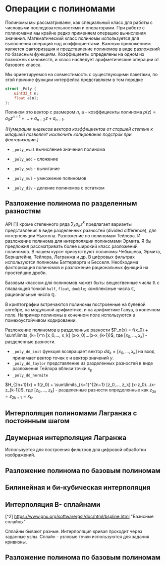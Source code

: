 # Операции с полиномами

Полиномы мы рассматриваем, как специальный класс для работы с числовыми последовательностями и операторами. При работе с полиномами мы крайне редко применяем операцию вычисления значения. Математический класс полиномы используется для выполнения операций над коэффициентами. Важным приложением является факторизация и представление полиномов в виде разложений по базисным функциям.  Коэффициенты определены на одном из возможных множеств, и класс наследует арифметические операции от базового класса. 

Мы ориентируемся на совместимость с существующими пакетами, по этой причине функции интерфейса представляем в том порядке 

```c
struct _Poly {
    uint32_t n;
    float a[n];
};
```
Полином это вектор с размером $n$, a - коэффициенты полинома $p(z) = a_0 z^{n-1} + ... + a_{n-2} z + a_{n-1}$. 

*{Нумерация индексов вектора коэффициентов от старшей степени к младшей позволяет исключить копирование подстрок при факторизации.}* 

[1]: <https://www.gnu.org/software/gsl/doc/html/poly.html> "GSL - полиномы"

* `_poly_eval` вычисление значения полинома

* `_poly_add` - сложение 
* `_poly_sub` - вычитание
* `_poly_mul` - умножение полиномов
* `_poly_div` - деление полиномов с остатком

## Разложение полинома по разделенным разностям

API [[1]] кроме степенного ряда $\sum_k a_k z^k$ предлагает варианты представления в виде разделенных разностей (divided difference), 
для интерполяции Ньютона. Разложение по полиномам Тейлора. И разложение полинома для интерполяции полиномами Эрмита. 
Я бы предложил рассматривать более широкий класс разложений полиномов. В нашем курсе присутствуют полиномы Чебышева, Эрмита, Бернштейна, Тейлора, Лагранжа и др. В цифровых фильтрах используются полиномы Баттерворта и Бесселя. Необходима факторизация полиномов и разложение рациональных функций на простейшие дроби. 

Базовым классом для полиномов может быть: вещественные числа $\mathbb{R}$ с плавающей точкой `half`, `float`, `double`; комплексные числа $\mathbb{C}$, рациональные числа $\mathbb{Q}$.

В криптографии встречаются полиномы построенные на булевой алгебре, на модульной арифметике, и на арифметике Галуа, в конечном поле. Например полиномы в конечном поле используются в помехоустойчивом кодировании.

Разложение полиномов в разделенные разности $P_n(x) = f(x_0) + \sum\limits_{k=1}^n [x_0,..., x_k] (x-x_0)...(x-x_{k-1})$, где $[x_0,..., x_k]$ - разделенные разности.
* `_poly_dd_init` функция возвращает вектор $dd_k = [x_0,...,x_k]$ на вход принимает вектор точек $x$ и вектор значений $y$.
* `_poly_dd_taylor` представление из разделенных разностей в виде разложения Тейлора вблизи точки $x_p$
* `_poly_dd_hermite`


$H_{2n+1}(x) = f(z_0) + \sum\limits_{k=1}^{2n+1} [z_0,..., z_k] (x-z_0)...(x-z_{k-1})$, где $[z_0,..., z_k]$ - разделенные разности определенные как $z_{2k} = z_{2k+1} = x_k$. 

## Интерполяция полиномами Лагранжа с постоянным шагом

## Двумерная интерполяция Лагранжа

Используется для построения фильтров для цифровой обработки изображений. 

## Разложение полинома по базовым полиномам 

## Билинейная и би-кубическая интерполяция

## Интерполяция B- сплайнами

[^2] <https://www.gnu.org/software/gsl/doc/html/bspline.html> "Базисные сплайны" 

Сплайны бывают разные. Интерполяция кривая проходит через заданные узлы. Сплайн - узловые точки используются для задания кривизны. 

## Разложение полинома по базовым полиномам 

